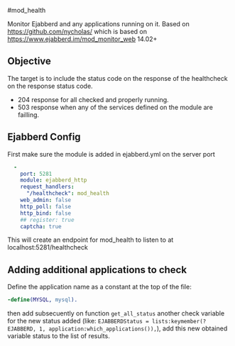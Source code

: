 #mod_health

Monitor Ejabberd and any applications running on it.
Based on https://github.com/nycholas/ which is based on https://www.ejabberd.im/mod_monitor_web 14.02+

## Objective
The target is to include the status code on the response of the healthcheck on the response status code.
- 204 response for all checked and properly running.
- 503 response when any of the services defined on the module are failling.

## Ejabberd Config
First make sure the module is added in ejabberd.yml on the server port

```yml
  -
    port: 5281
    module: ejabberd_http
    request_handlers:
      "/healthcheck": mod_health
    web_admin: false
    http_poll: false
    http_bind: false
    ## register: true
    captcha: true
```

This will create an endpoint for mod_health to listen to at localhost:5281/healthcheck

## Adding additional applications to check

Define the application name as a constant at the top of the file:

```erlang
-define(MYSQL, mysql).
```

then add subsecuently on function ```get_all_status``` another check variable for the new status 
added (like: ```EJABBERDStatus = lists:keymember(?EJABBERD, 1, application:which_applications()),```), add this new obtained variable status to the list of results.
